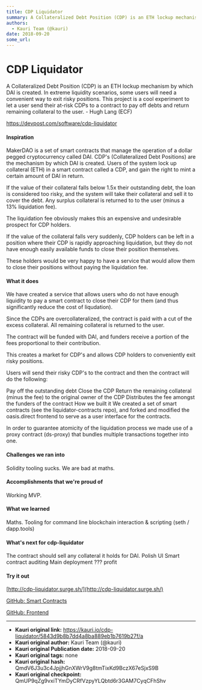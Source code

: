 ```yaml
---
title: CDP Liquidator
summary: A Collateralized Debt Position (CDP) is an ETH lockup mechanism by which DAI is created. In extreme liquidity scenarios, some users will need a convenient way to exit risky positions. This project is a cool experiment to let a user send their at-risk CDPs to a contract to pay off debts and return remaining collateral to the user. - Hugh Lang (ECF) https-//devpost.com/software/cdp-liquidator Inspiration MakerDAO is a set of smart contracts that manage the operation of a dollar pegged cryptocurren
authors:
  - Kauri Team (@kauri)
date: 2018-09-20
some_url: 
---
```


# CDP Liquidator


A Collateralized Debt Position (CDP) is an ETH lockup mechanism by which DAI is created. In extreme liquidity scenarios, some users will need a convenient way to exit risky positions. This project is a cool experiment to let a user send their at-risk CDPs to a contract to pay off debts and return remaining collateral to the user. - Hugh Lang (ECF)

https://devpost.com/software/cdp-liquidator

#### Inspiration
MakerDAO is a set of smart contracts that manage the operation of a dollar pegged cryptocurrency called DAI. CDP's (Collateralized Debt Positions) are the mechanism by which DAI is created. Users of the system lock up collateral (ETH) in a smart contract called a CDP, and gain the right to mint a certain amount of DAI in return.

If the value of their collateral falls below 1.5x their outstanding debt, the loan is considered too risky, and the system will take their collateral and sell it to cover the debt. Any surplus collateral is returned to to the user (minus a 13% liquidation fee).

The liquidation fee obviously makes this an expensive and undesirable prospect for CDP holders.

If the value of the collateral falls very suddenly, CDP holders can be left in a position where their CDP is rapidly approaching liquidation, but they do not have enough easily available funds to close their position themselves.

These holders would be very happy to have a service that would allow them to close their positions without paying the liquidation fee.

#### What it does
We have created a service that allows users who do not have enough liquidity to pay a smart contract to close their CDP for them (and thus significantly reduce the cost of liqudation).

Since the CDPs are overcollateralized, the contract is paid with a cut of the excess collateral. All remaining collateral is returned to the user.

The contract will be funded with DAI, and funders receive a portion of the fees proportional to their contribution.

This creates a market for CDP's and allows CDP holders to conveniently exit risky positions.

Users will send their risky CDP's to the contract and then the contract will do the following:

Pay off the outstanding debt
Close the CDP
Return the remaining collateral (minus the fee) to the original owner of the CDP
Distributes the fee amongst the funders of the contract
How we built it
We created a set of smart contracts (see the liquidator-contracts repo), and forked and modified the oasis.direct frontend to serve as a user interface for the contracts.

In order to guarantee atomicity of the liquidation process we made use of a proxy contract (ds-proxy) that bundles multiple transactions together into one.

#### Challenges we ran into
Solidity tooling sucks. We are bad at maths.

#### Accomplishments that we're proud of
Working MVP.

#### What we learned
Maths. Tooling for command line blockchain interaction & scripting (seth / dapp.tools)

#### What's next for cdp-liquidator
The contract should sell any collateral it holds for DAI.
Polish UI
Smart contract auditing
Main deployment
???
profit

#### Try it out
[http://cdp-liquidator.surge.sh/](http://cdp-liquidator.surge.sh/)

[GitHub: Smart Contracts](https://github.com/xwvvvvwx/liquidator-contracts)

[GitHub: Frontend](https://github.com/xwvvvvwx/liquidator-frontend)


---

- **Kauri original link:** https://kauri.io/cdp-liquidator/5843d9b8b7dd4a8ba889eb1b7619b27f/a
- **Kauri original author:** Kauri Team (@kauri)
- **Kauri original Publication date:** 2018-09-20
- **Kauri original tags:** none
- **Kauri original hash:** QmdV6J3u3c4JpjjhGnXWrV9g8tmTixKd9BczX67eSjxS9B
- **Kauri original checkpoint:** QmUP9qZg9vxiTYmDyCRfVzpyYLQbtd6r3GAM7CyqCFhShv



